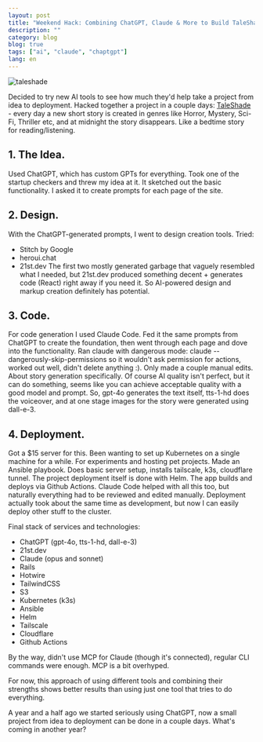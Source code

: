 ```yaml
---
layout: post
title: "Weekend Hack: Combining ChatGPT, Claude & More to Build TaleShade"
description: ""
category: blog
blog: true
tags: ["ai", "claude", "chaptgpt"]
lang: en
---
```


![taleshade](/assets/blog/taleshade.gif)

Decided to try new AI tools to see how much they'd help take a project from idea to deployment. Hacked together a project in a couple days: [TaleShade](https://taleshade.com) - every day a new short story is created in genres like Horror, Mystery, Sci-Fi, Thriller etc, and at midnight the story disappears. Like a bedtime story for reading/listening.

## 1. The Idea.
Used ChatGPT, which has custom GPTs for everything. Took one of the startup checkers and threw my idea at it. It sketched out the basic functionality. I asked it to create prompts for each page of the site.

## 2. Design.
With the ChatGPT-generated prompts, I went to design creation tools.
Tried:
- Stitch by Google
- heroui.chat
- 21st.dev
The first two mostly generated garbage that vaguely resembled what I needed, but 21st.dev produced something decent + generates code (React) right away if you need it. So AI-powered design and markup creation definitely has potential.

## 3. Code.
For code generation I used Claude Code. Fed it the same prompts from ChatGPT to create the foundation, then went through each page and dove into the functionality. Ran claude with dangerous mode: claude --dangerously-skip-permissions so it wouldn't ask permission for actions, worked out well, didn't delete anything :). Only made a couple manual edits.
About story generation specifically. Of course AI quality isn't perfect, but it can do something, seems like you can achieve acceptable quality with a good model and prompt. So, gpt-4o generates the text itself, tts-1-hd does the voiceover, and at one stage images for the story were generated using dall-e-3.

## 4. Deployment.
Got a $15 server for this. Been wanting to set up Kubernetes on a single machine for a while. For experiments and hosting pet projects.
Made an Ansible playbook. Does basic server setup, installs tailscale, k3s, cloudflare tunnel.
The project deployment itself is done with Helm. The app builds and deploys via Github Actions.
Claude Code helped with all this too, but naturally everything had to be reviewed and edited manually. Deployment actually took about the same time as development, but now I can easily deploy other stuff to the cluster.

Final stack of services and technologies:
- ChatGPT (gpt-4o, tts-1-hd, dall-e-3)
- 21st.dev
- Claude (opus and sonnet)
- Rails
- Hotwire
- TailwindCSS
- S3
- Kubernetes (k3s)
- Ansible
- Helm
- Tailscale
- Cloudflare
- Github Actions

By the way, didn't use MCP for Claude (though it's connected), regular CLI commands were enough. MCP is a bit overhyped.

For now, this approach of using different tools and combining their strengths shows better results than using just one tool that tries to do everything.

A year and a half ago we started seriously using ChatGPT, now a small project from idea to deployment can be done in a couple days. What's coming in another year?
